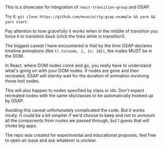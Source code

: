 This is a showcase for integration of `react-transition-group` and GSAP.

Try it: `git clone https://github.com/mvasin/rtg-gsap-example && yarn && yarn start`.

Pay attention to how gracefully it works when in the middle of transition you force it to transition back (click the links while in transition!).

The biggest caveat I have encountered is that by the time GSAP declares timeline animations (like `tl.to(node, 1, {x: 10})`, the nodes MUST be in the DOM.

In React, where DOM nodes come and go, you really have to understand what's going on with your DOM nodes. If nodes are gone and then recreated, GSAP will silently wait for the duration of animation involving those lost nodes.

This will also happen to nodes specified by class or ids. Don't expect recreated nodes with the same ids/classes to be automatically hooked up by GSAP.

Avoiding this caveat unfortunately complicated the code. But it works nicely. It could be a bit simplier if we'd choose to keep and not to unmount all the components from routes we passed through, but I guess that will choke big apps.

The repo was created for experimental and educational proposes, feel free to open an issue and ask whatever is unclear.
